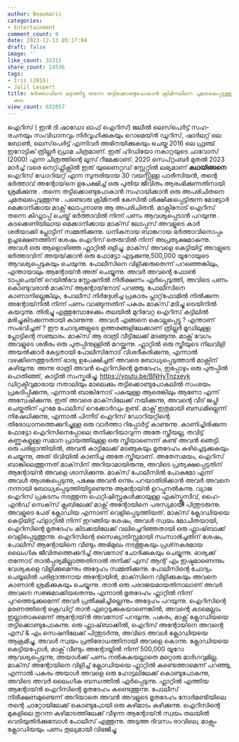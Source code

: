 ```yaml
---
author: Beaumaris
categories:
- Entertainment
comment_count: 0
date: 2023-12-13 05:17:04
draft: false
image: ''
like_count: 32215
share_count: 14536
tags:
- Iris (2016)
- Jalil Lespert
title: ഭർത്താവിനെ മടുത്തിട്ടു തന്നെ തട്ടിക്കൊണ്ടുപോകാൻ ക്രിമിനലിനെ ചുമതലപ്പെടുത്തുന്നവളുടെ
  കഥ
view_count: 632057
---
```


ഐറിസ് ( ഇൻ ദി ഷാഡോ ഓഫ് ഐറിസ്) ജലീൽ ലെസ്‌പെർട്ട് സഹ-രചനയും സംവിധാനവും നിർവ്വഹിക്കുകയും റൊമെയ്ൻ ഡൂറിസ്, ഷാർലറ്റ് ലെ ബോൺ, ലെസ്‌പെർട്ട് എന്നിവർ അഭിനയിക്കുകയും ചെയ്ത 2016 ലെ ഫ്രഞ്ച് ഇറോട്ടിക് ത്രില്ലർ ഡ്രാമ ചിത്രമാണ്. ഇത് ഹിഡിയോ നകാറ്റയുടെ ചാവോസ് (2000) എന്ന ചിത്രത്തിന്റെ ലൂസ് റീമേക്കാണ്. 2020 സെപ്റ്റംബർ മുതൽ 2023 മാർച്ച് വരെ നെറ്റ്ഫ്ലിക്സിൽ ഇത് യുണൈറ്റഡ് സ്റ്റേറ്റ്സിൽ ലഭ്യമാണ് **കഥയിങ്ങനെ** ഐറിസ് ഡോറിയറ്റ് എന്ന സുന്ദരിയായ 30 വയസ്സുള്ള പാരീസിയൻ, തന്റെ ഭർത്താവ് അന്റോയ്‌നെ ഉപേക്ഷിച്ച് ഒരു പുതിയ ജീവിതം ആരംഭിക്കുന്നതിനായി ശ്രമിക്കുന്നു . തന്നെ തട്ടിക്കൊണ്ടുപോകാൻ സഹായിക്കാൻ ഒരു അപരിചിതനെ ചുമതലപ്പെടുത്തുന്നു . പണ്ടൊരു ക്രിമിനൽ കേസിൽ ശിക്ഷിക്കപ്പെട്ടിരുന്ന മോട്ടോർ മെക്കാനിക്കായ മാക്സ് ലോപ്പനാണു ആ അപരിചിതൻ. മാക്സിനോട് ഐറിസ് തന്നെ കിഡ്നാപ്പ് ചെയ്ത് ഭർത്താവിൽ നിന്ന് പണം ആവശ്യപ്പെടാൻ പറയുന്നു . കടക്കെണിയിലായ മെക്കാനിക്കായ മാക്‌സ് ലോപ്പസ് അവളുടെ കാർ ശരിയാക്കി പ്ലോട്ടിന് സമ്മതിക്കുന്നു. ധനികനായ ബാങ്കറായ ഭർത്താവിനൊപ്പം ഉച്ചഭക്ഷണത്തിന് ശേഷം ഐറിസ് തെരുവിൽ നിന്ന് അപ്രത്യക്ഷമാകുന്നു. അവൾ ഒരു ആളൊഴിഞ്ഞ ഫ്ലാറ്റിൽ ഒളിച്ചു. മാക്‌സ് അവളെ കെട്ടിയിട്ട് അവളുടെ ഭർത്താവിന് അയയ്‌ക്കാൻ ഒരു ഫോട്ടോ എടുക്കുന്നു,500,000 യൂറോയുടെ ആവശ്യപ്പെടുകയും ചെയുന്നു. പോലീസിനെ വിളിക്കരുതെന്ന് പറഞ്ഞെങ്കിലും, എന്തായാലും ആന്റോയ്ൻ അത് ചെയ്യുന്നു. അവർ അവന്റെ ഫോൺ ടാപ്പുചെയ്‌ത് റെയിൽവേ സ്റ്റേഷനിൽ നിരീക്ഷണം ഏർപ്പെടുത്തി, അവിടെ പണം കൊണ്ടുവരാൻ മാക്‌സ് ആന്റോയ്‌നോട് പറഞ്ഞു. പോലീസിനെ കാണാനില്ലെങ്കിലും, പോലീസ് നിർദ്ദേശിച്ച പ്രകാരം പ്ലാറ്റ്‌ഫോമിൽ നിൽക്കുന്ന അന്റോയ്‌നിൽ നിന്ന് പണം വാങ്ങുന്നതിന് പകരം മാക്‌സ് മടിച്ചു ട്രെയിനിൽ കയറുന്നു. തിരിച്ചു എത്തുമ്പോഴേക്കും തലയിൽ മുറിവേറ്റ ഐറിസ് കട്ടിലിൽ മരിച്ചുകിടക്കുന്നതായി കാണുന്നു . അവൾ എങ്ങനെ കൊല്ലപ്പെട്ടു ? എന്താണ് സംഭവിച്ചത് ? ഈ ചോദ്യങ്ങളുടെ ഉത്തരങ്ങളിലേക്കാണ് ത്രില്ലർ മൂഡിലുള്ള പ്ലോട്ടിന്റെ സഞ്ചാരം. മാക്‌സ് ആ രാത്രി വീട്ടിലേക്ക് മടങ്ങുന്നു. മാക്സ് വേഗം അവളുടെ ശരീരം ഒരു പുതപ്പിനുള്ളിൽ മറയ്ക്കുന്നു. ഫ്ലാറ്റിൽ ഒരു സ്ത്രീയുടെ നിലവിളി അയൽക്കാർ കേട്ടതായി പോലീസിനോട് വിശദീകരിക്കുന്നു, എന്നാൽ വഴക്കിനെത്തുടർന്ന് ഭാര്യ ഉപേക്ഷിച്ചത് അവരെ ബോധ്യപ്പെടുത്താൻ മാക്സിന് കഴിയുന്നു. അന്നു രാത്രി അവൻ ഐറിസിന്റെ മൃതദേഹം, ഇപ്പോഴും ഒരു പുതപ്പിൽ പൊതിഞ്ഞ്, കാട്ടിൽ സംസ്കരിച്ചു. https://youtu.be/BNHyTnzxeyk ഡിറ്റക്ടീവുമാരായ നതാലിയും മാലെക്കും തട്ടിക്കൊണ്ടുപോകലിൽ സംശയം പ്രകടിപ്പിക്കുന്നു, എന്നാൽ ബാങ്കിനോട് പകയുള്ള ആരെങ്കിലും ആണോ എന്ന് അന്വേഷിക്കുന്നു. ഇത് അവരെ മാക്‌സിലേക്ക് നയിക്കുന്നു, അവന്റെ വീട് ജപ്തി ചെയ്തതിന് പുറമേ പോലീസ് റെക്കോർഡും ഉണ്ട്. മാക്സ് ഇതുമായി ബന്ധമില്ലെന്ന് നിഷേധിക്കുന്നു, എന്നാൽ പിന്നീട് ഐറിസ് ഡോറിയറ്റിന്റെ തിരോധാനത്തെക്കുറിച്ചുള്ള ഒരു വാർത്താ റിപ്പോർട്ട് കാണുന്നു. കാണിച്ചിരിക്കുന്ന ഫോട്ടോ ഐറിസിനെപ്പോലെ തനിക്കറിയാവുന്ന അതേ സ്ത്രീയല്ല, തവിട്ട് കണ്ണുകളുള്ള സമാന പ്രായത്തിലുള്ള ഒരു സ്ത്രീയാണെന്ന് കണ്ട് അവൻ ഞെട്ടി. ഒരു പരിഭ്രാന്തിയിൽ, അവൻ കാട്ടിലേക്ക് മടങ്ങുകയും മൃതദേഹം കുഴിച്ചെടുക്കുകയും ചെയ്യുന്നു, അത് ടിവിയിൽ കാണിച്ച അതേ സ്ത്രീയാണ്. അതേസമയം, ഐറിസ് ബാങ്കിലെത്തുന്നത് മാക്‌സിന് അറിയാമായിരുന്നു, അവിടെ പ്രത്യക്ഷപ്പെട്ടതിന് ആന്റോയ്ൻ അവളെ ശാസിക്കുന്നു. മാക്‌സ് പോലീസിൽ പോകുമോ എന്ന് അവൾ ആശങ്കപ്പെടുന്നു, പക്ഷേ അവൻ ഒന്നും പറയാതിരിക്കാൻ അവർ അവനെ നന്നായി ബോധ്യപ്പെടുത്തിയിട്ടുണ്ടെന്നു ആന്റോയ്ൻ ഉറപ്പുനൽകുന്നു. വ്യാജ ഐറിസ് പ്രകടനം നടത്തുന്ന ഫെറ്റിഷിസ്റ്റുകൾക്കായുള്ള എക്സ്ക്ലൂസീവ്, ഹൈ-എൻഡ് സെക്‌സ് ക്ലബിലേക്ക് മാക്സ് അന്റോയിനെ പരസ്യമായി പിന്തുടരുന്നു. അവളുടെ പേര് ക്ലോഡിയ എന്നാണ് വെളിപ്പെടുത്തിയത്. മാക്‌സ് ക്ലോഡിയയെ കെട്ടിയിട്ട് ഫ്‌ളാറ്റിൽ നിന്ന് ഇറങ്ങിയ ശേഷം, അവൾ സ്വയം മോചിതയായി, ഐറിസിന്റെ മൃതദേഹം കിടക്കയിലേക്ക് വലിച്ചെറിഞ്ഞതായി ഒരു ഫ്ലാഷ്‌ബാക്ക് വെളിപ്പെടുത്തുന്നു. ഐറിസിന്റെ സൈക്യാട്രിസ്റ്റുമായി സംസാരിച്ചതിന് ശേഷം, പോലീസ് ആന്റോയിനെ വീണ്ടും അഭിമുഖം നടത്തുകയും പ്രശ്‌നകരമായ ലൈംഗിക ജീവിതത്തെക്കുറിച്ച് അവനോട് ചോദിക്കുകയും ചെയ്യുന്നു. ഭാര്യക്ക് തന്നോട് താൽപ്പര്യമില്ലാത്തതിനാൽ തനിക്ക് എസ് ആന്റ് എം ഇഷ്ടമാണെന്നും വേശ്യകളെ വിളിക്കുമെന്നും അദ്ദേഹം സമ്മതിക്കുന്നു. പോലീസിന്റെ ചോദ്യം ചെയ്യലിൽ പരിഭ്രാന്തനായ അന്റോയിൻ, മാക്‌സിനെ വിളിക്കുകയും അവനെ കാണാൻ ശ്രമിക്കുകയും ചെയ്യുന്നു. താൻ ഒരു പരാജയമായതിനാലാണ് അവർ അവനെ സജ്ജമാക്കിയതെന്നും എന്നാൽ മൃതദേഹം ഫ്ലാറ്റിൽ നിന്ന് പുറത്തെടുക്കുമെന്ന് അവർ പ്രതീക്ഷിച്ചില്ലെന്നും അദ്ദേഹം പറയുന്നു. ഐറിസിന്റെ മരണത്തിന്റെ ക്രെഡിറ്റ് താൻ ഏറ്റെടുക്കുകയാണെങ്കിൽ, അവന്റെ കടമെല്ലാം ഇല്ലാതാകുമെന്ന് ആന്റോയ്ൻ അവനോട് പറയുന്നു. പകരം, മാക്സ് ക്ലോഡിയയെ തട്ടിക്കൊണ്ടുപോകുന്നു. ഒരു ഫ്ലാഷ്‌ബാക്കിൽ, ഐറിസ് അന്റോയ്‌നെ അവന്റെ എസ് & എം സെഷനിലേക്ക് പിന്തുടർന്നു, അവിടെ അവൾ ക്ലോഡിയയെ ആക്രമിച്ചു, അവൾ സ്വയം പ്രതിരോധത്തിനായി അവളെ കൊന്നു. ക്ലോഡിയയെ കെട്ടിയപ്പോൾ, മാക്സ് വീണ്ടും അന്റോയ്നിൽ നിന്ന് 500,000 യൂറോ ആവശ്യപ്പെടുന്നു, അയാൾക്ക് പണം നൽകുകയല്ലാതെ മറ്റൊരു മാർഗവുമില്ല. മാക്‌സ് അന്റോയിനെ വിളിച്ച് ക്ലോഡിയയെ ഫ്ലാറ്റിൽ കണ്ടെത്താമെന്ന് പറഞ്ഞു, എന്നാൽ പകരം അയാൾ അവളെ ഒരു ഹോട്ടലിലേക്ക് കൊണ്ടുപോകുന്നു, അവിടെ അവർ ലൈംഗിക ബന്ധത്തിൽ ഏർപ്പെടുന്നു. ഫ്ലാറ്റിൽ എത്തിയ ആന്റോയ്ൻ ഐറിസിന്റെ മൃതദേഹം കണ്ടെത്തുന്നു. പോലീസ് നിരീക്ഷണമുണ്ടെന്ന് അറിയാതെ അവൻ അവളുടെ മൃതദേഹം നോർമണ്ടിയിലെ തന്റെ ചാറ്റോയിലേക്ക് കൊണ്ടുപോയി ഒരു കുഴിമാടം കുഴിക്കുന്നു. ഐറിസിന്റെ മുകളിലെ തുറന്ന കുഴിമാടത്തിലേക്ക് വീഴുന്ന ആന്റോയ്ൻ സ്വയം തലയിൽ വെടിയുതിർക്കുമ്പോൾ പോലീസ് എത്തുന്നു. അടുത്ത ദിവസം രാവിലെ, മാക്സും ക്ലോഡിയയും പണം തുല്യമായി വിഭജിച്ചു